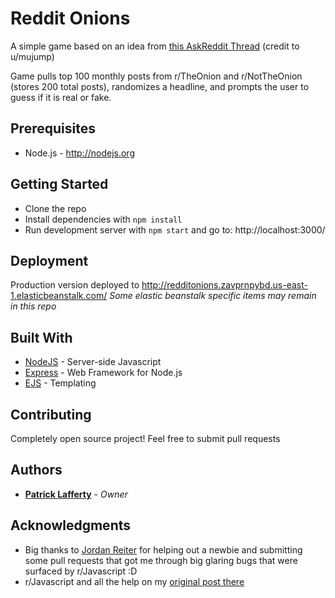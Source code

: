 # Reddit Onions

A simple game based on an idea from [this AskReddit Thread](https://www.reddit.com/r/AskReddit/comments/920c2b/whats_a_drinking_game_you_can_play_with_the_front/) (credit to u/mujump)

Game pulls top 100 monthly posts from r/TheOnion and r/NotTheOnion (stores 200 total posts), randomizes a headline, and prompts the user to guess if it is real or fake.

## Prerequisites

* Node.js - http://nodejs.org

## Getting Started

* Clone the repo
* Install dependencies with `npm install`
* Run development server with `npm start` and go to: http://localhost:3000/

## Deployment

Production version deployed to http://redditonions.zavprnpybd.us-east-1.elasticbeanstalk.com/
*Some elastic beanstalk specific items may remain in this repo*

## Built With

* [NodeJS](http://nodejs.org) - Server-side Javascript
* [Express](https://expressjs.com/) - Web Framework for Node.js
* [EJS](http://ejs.co/) - Templating

## Contributing

Completely open source project! Feel free to submit pull requests

## Authors

* [**Patrick Lafferty**](https://github.com/patlaff) - *Owner*

## Acknowledgments

* Big thanks to [Jordan Reiter](https://github.com/JordanReiter) for helping out a newbie and submitting some pull requests that got me through big glaring bugs that were surfaced by r/Javascript :D
* r/Javascript and all the help on my [original post there](https://www.reddit.com/r/javascript/comments/9afwxk/i_made_my_first_nodejs_app_based_on_an_idea_from/)
